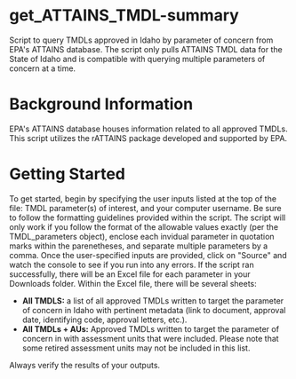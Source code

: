 # get_ATTAINS_TMDL-summary
Script to query TMDLs approved in Idaho by parameter of concern from EPA's ATTAINS database. The script only pulls ATTAINS TMDL data for the State of Idaho and is compatible with querying multiple parameters of concern at a time.  

# Background Information
EPA's ATTAINS database houses information related to all approved TMDLs. This script utilizes the rATTAINS package developed and supported by EPA. 

# Getting Started 
To get started, begin by specifying the user inputs listed at the top of the file: TMDL parameter(s) of interest, and your computer username. Be sure to follow the formatting guidelines provided within the script. The script will only work if you follow the format of the allowable values exactly (per the TMDL_parameters object), enclose each invidual parameter in quotation marks within the parenetheses, and separate multiple parameters by a comma. Once the user-specified inputs are provided, click on "Source" and watch the console to see if you run into any errors. If the script ran successfully, there will be an Excel file for each parameter in your Downloads folder. Within the Excel file, there will be several sheets: 
* __All TMDLS:__ a list of all approved TMDLs written to target the parameter of concern in Idaho with pertinent metadata (link to document, approval date, identifying code, approval letters, etc.).
* __All TMDLs + AUs:__ Approved TMDLs written to target the parameter of concern in with assessment units that were included. Please note that some retired assessment units may not be included in this list. 

Always verify the results of your outputs. 
